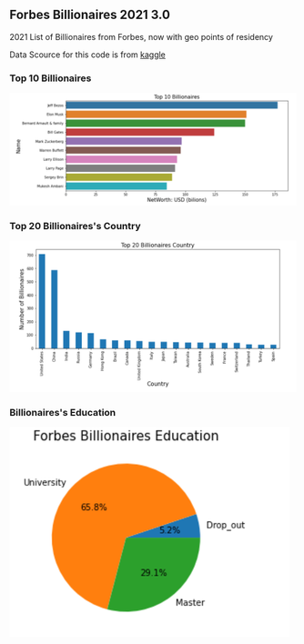 ## Forbes Billionaires 2021 3.0

2021 List of Billionaires from Forbes, now with geo points of residency

Data Scource for this code is from <a href="https://www.kaggle.com/alexanderbader/forbes-billionaires-2021-30"> kaggle</a>


### Top 10 Billionaires
<img src="image/Top_10_Billionaires.PNG">

### Top 20 Billionaires's Country
<img src="image/Top_20_Billionaires_Countries.PNG">

### Billionaires's Education
<img src="image/forbes_billionaires_Education.PNG">
